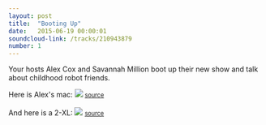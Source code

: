 ```yaml
---
layout: post
title:  "Booting Up"
date:   2015-06-19 00:00:01
soundcloud-link: /tracks/210943879
number: 1
---
```


Your hosts Alex Cox and Savannah Million boot up their new show and talk about childhood robot friends.

Here is Alex's mac:
<img src="http://lowendmac.com/wp-content/uploads/snow-white-imac-384.jpg">
<small><a href="http://lowendmac.com/wp-content/uploads/snow-white-imac-384.jpg">source</a></small>
<br><br>
And here is a 2-XL:
<img src="http://i.ytimg.com/vi/6Fs8vOfc1XQ/maxresdefault.jpg">
<small><a href="http://lowendmac.com/wp-content/uploads/snow-white-imac-384.jpg">source</a></small>